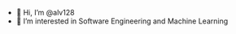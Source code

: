 - 👋 Hi, I’m @alv128
- 👀 I’m interested in Software Engineering and Machine Learning


<!---
alv128/alv128 is a ✨ special ✨ repository because its `README.md` (this file) appears on your GitHub profile.
You can click the Preview link to take a look at your changes.
--->
